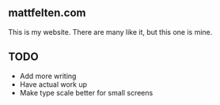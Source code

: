 mattfelten.com
--------------------------

This is my website. There are many like it, but this one is mine.

TODO
---------------------------
- Add more writing
- Have actual work up
- Make type scale better for small screens
